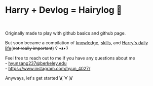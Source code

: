 # Harry + Devlog = Hairylog 💬  

<br>

Originally made to play with github basics and github page.  

But soon became a compilation of <ins>knowledge</ins>, <ins>skills</ins>, and <ins>Harry's daily life</ins>(~~not really important~~) ʕ •ᴥ•ʔ  

Feel free to reach out to me if you have any questions about me  
    - <hyunsang237@berkeley.edu>  
    - <https://www.instagram.com/hyun_4027/>

Anyways, let's get started **\\( ˙▿˙ )/**
